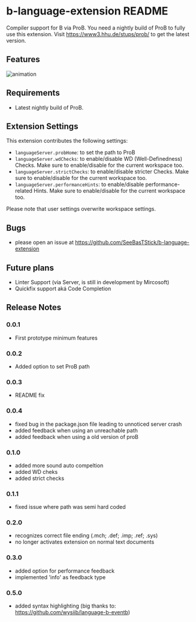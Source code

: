 # b-language-extension README

Compiler support for B via ProB. You need a nightly build of ProB to fully use this extension. Visit https://www3.hhu.de/stups/prob/ to get the latest version.


## Features

![animation](https://raw.githubusercontent.com/hhu-stups/b-language-extension/master/media/screencaputer.gif)


## Requirements

- Latest nightly build of ProB.


## Extension Settings

This extension contributes the following settings:

* `languageServer.probHome`: to set the path to ProB
* `languageServer.wdChecks`: to enable/disable WD (Well-Definedness) Checks. Make sure to enable/disable for the current workspace too.
* `languageServer.strictChecks`: to enable/disable stricter Checks. Make sure to enable/disable for the current workspace too.
* `languageServer.performanceHints`: to enable/disable performance-related Hints. Make sure to enable/disable for the current workspace too.


Please note that user settings overwrite workspace settings.

## Bugs
- please open an issue at https://github.com/SeeBasTStick/b-language-extension


## Future plans
- Linter Support (via Server, is still in development by Mircosoft)
- Quickfix support aká Code Completion


## Release Notes


### 0.0.1

- First prototype minimum features

### 0.0.2

- Added option to set ProB path


### 0.0.3

- README fix


### 0.0.4

- fixed bug in the package.json file leading to unnoticed server crash
- added feedback when using an unreachable path
- added feedback when using a old version of proB


### 0.1.0

- added more sound auto compeltion
- added WD cheks
- added strict checks


### 0.1.1

- fixed issue where path was semi hard coded


### 0.2.0

- recognizes correct file ending (.mch; .def; .imp; .ref; .sys)
- no longer activates extension on normal text documents


### 0.3.0

- added option for performance feedback
- implemented 'info' as feedback type



### 0.5.0

- added syntax highlighting (big thanks to: https://github.com/wysiib/language-b-eventb)